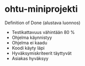 # ohtu-miniprojekti

Definition of Done (alustava luonnos)
- Testikattavuus vähintään 80 %
- Ohjelma käynnistyy
- Ohjelma ei kaadu
- Koodi käyty läpi
- Hyväksymiskriteerit täyttyvät
- Asiakas hyväksyy
